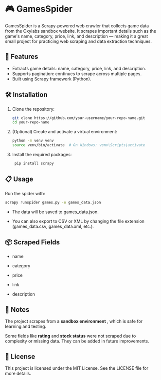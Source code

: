# 🎮 GamesSpider

GamesSpider is a Scrapy-powered web crawler that collects game data from the Oxylabs sandbox website. It scrapes important details such as the game's name, category, price, link, and description — making it a great small project for practicing web scraping and data extraction techniques.

## 🚀 Features
- Extracts game details: name, category, price, link, and description.
- Supports pagination: continues to scrape across multiple pages.
- Built using Scrapy framework (Python).

## 🛠️ Installation

1. Clone the repository:
   ```bash
   git clone https://github.com/your-username/your-repo-name.git
   cd your-repo-name
   ```
   
2. (Optional) Create and activate a virtual environment:
   ```bash
   python -m venv venv
   source venv/bin/activate  # On Windows: venv\Scripts\activate
   ```

3. Install the required packages:
   ```bash
    pip install scrapy
    ```
  
## 📋 Usage

  Run the spider with:
   ```bash
  scrapy runspider games.py -o games_data.json
  ```
- The data will be saved to games_data.json.

- You can also export to CSV or XML by changing the file extension (games_data.csv, games_data.xml, etc.).
   
## 📦 Scraped Fields
- name

- category

- price

- link

- description

## 📌 Notes
The project scrapes from a  **sandbox environment**   , which is safe for learning and testing.

Some fields like **rating** and **stock status** were not scraped due to complexity or missing data. They can be added in future improvements.

## 📄 License
This project is licensed under the MIT License. See the LICENSE file for more details.











